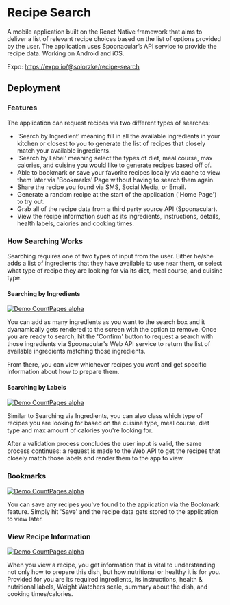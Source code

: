 # Recipe Search
A mobile application built on the React Native framework that aims to deliver a list of relevant recipe choices based on the list of options provided by the user. The application uses Spoonacular’s API service to provide the recipe data.
Working on Android and iOS.

Expo: https://expo.io/@solorzke/recipe-search

## Deployment
### Features
The application can request recipes via two different types of searches:

- 'Search by Ingredient' meaning fill in all the available ingredients in your kitchen or closest to you to generate the list of recipes that closely match your available ingredients.
- 'Search by Label' meaning select the types of diet, meal course, max calories, and cuisine you would like to generate recipes based off of.
- Able to bookmark or save your favorite recipes locally via cache to view them later via 'Bookmarks' Page without having to search them again.
- Share the recipe you found via SMS, Social Media, or Email.
- Generate a random recipe at the start of the application ('Home Page') to try out.
- Grab all of the recipe data from a third party source API (Spoonacular).
- View the recipe information such as its ingredients, instructions, details, health labels, calories and cooking times.

### How Searching Works
Searching requires one of two types of input from the user. Either he/she adds a list of ingredients that they have available to use near them, or select what type of recipe they are looking for via its diet, meal course, and cuisine type. 

#### Searching by Ingredients
 
[![Demo CountPages alpha](https://j.gifs.com/NLo1Yz.gif)](https://youtu.be/aVkN6Nw1okM)

You can add as many ingredients as you want to the search box and it dyanamically gets rendered to the screen with the option to remove. Once you are ready to search, hit the 'Confirm' button to request a search with those ingredients via Spoonacular's Web API service to return the list of available ingredients matching those ingredients. 

From there, you can view whichever recipes you want and get specific information about how to prepare them.

#### Searching by Labels

[![Demo CountPages alpha](https://j.gifs.com/zvglnr.gif)](https://youtu.be/Ygp5FMV4iWM)

Similar to Searching via Ingredients, you can also class which type of recipes you are looking for based on the cuisine type, meal course, diet type and max amount of calories you're looking for. 

After a validation process concludes the user input is valid, the same process continues: a request is made to the Web API to get the recipes that closely match those labels and render them to the app to view.

### Bookmarks

[![Demo CountPages alpha](https://j.gifs.com/JykXED.gif)](https://youtu.be/Rf3ZF6p3mo8)

You can save any recipes you've found to the application via the Bookmark feature. Simply hit 'Save' and the recipe data gets stored to the application to view later.

### View Recipe Information

[![Demo CountPages alpha](https://j.gifs.com/jZWJAz.gif)](https://youtu.be/aVkN6Nw1okM)

When you view a recipe, you get information that is vital to understanding not only how to prepare this dish, but how nutritional or healthy it is for you. Provided for you are its required ingredients, its instructions, health & nutritional labels, Weight Watchers scale, summary about the dish, and cooking times/calories.
